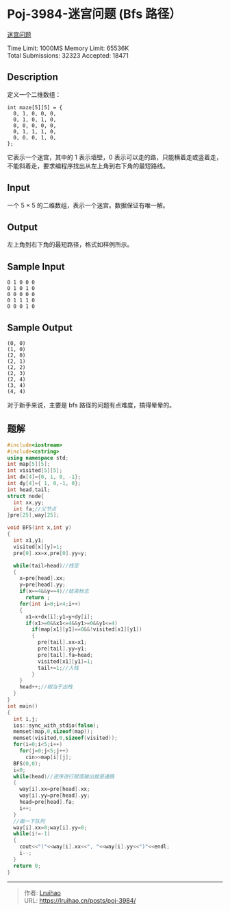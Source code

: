 # Poj-3984-迷宫问题 (Bfs 路径）


[迷宫问题](http://poj.org/problem?id=3984)

Time Limit: 1000MS Memory Limit: 65536K  
Total Submissions: 32323 Accepted: 18471

## Description

定义一个二维数组：

    int maze[5][5] = {
      0, 1, 0, 0, 0,
      0, 1, 0, 1, 0,
      0, 0, 0, 0, 0,
      0, 1, 1, 1, 0,
      0, 0, 0, 1, 0,
    };

它表示一个迷宫，其中的 1 表示墙壁，0 表示可以走的路，只能横着走或竖着走，不能斜着走，要求编程序找出从左上角到右下角的最短路线。

## Input

一个 5 × 5 的二维数组，表示一个迷宫。数据保证有唯一解。

## Output

左上角到右下角的最短路径，格式如样例所示。

## Sample Input

    0 1 0 0 0
    0 1 0 1 0
    0 0 0 0 0
    0 1 1 1 0
    0 0 0 1 0

## Sample Output

    (0, 0)
    (1, 0)
    (2, 0)
    (2, 1)
    (2, 2)
    (2, 3)
    (2, 4)
    (3, 4)
    (4, 4)

对于新手来说，主要是 bfs 路径的问题有点难度，搞得晕晕的。

## 题解

<!-- markdownlint-disable code-block-style -->

```cpp
#include<iostream>
#include<cstring>
using namespace std;
int map[5][5];
int visited[5][5];
int dx[4]={0, 1, 0, -1};
int dy[4]={ 1, 0,-1, 0};
int head,tail;
struct node{
  int xx,yy;
  int fa;//父节点
}pre[25],way[25];

void BFS(int x,int y)
{
  int x1,y1;
  visited[x][y]=1;
  pre[0].xx=x,pre[0].yy=y;

  while(tail>head)//栈空
  {
    x=pre[head].xx;
    y=pre[head].yy;
    if(x==4&&y==4)//结束标志
      return ;
    for(int i=0;i<4;i++)
    {
      x1=x+dx[i];y1=y+dy[i];
      if(x1>=0&&x1<=4&&y1>=0&&y1<=4)
        if(map[x1][y1]==0&&!visited[x1][y1])
        {
          pre[tail].xx=x1;
          pre[tail].yy=y1;
          pre[tail].fa=head;
          visited[x1][y1]=1;
          tail+=1;//入栈
        }
    }
    head++;//相当于出栈
  }
}
int main()
{
  int i,j;
  ios::sync_with_stdio(false);
  memset(map,0,sizeof(map));
  memset(visited,0,sizeof(visited));
  for(i=0;i<5;i++)
    for(j=0;j<5;j++)
      cin>>map[i][j];
  BFS(0,0);
  i=0;
  while(head)//逆序进行赋值输出就是通路
  {
    way[i].xx=pre[head].xx;
    way[i].yy=pre[head].yy;
    head=pre[head].fa;
    i++;
  }
  //画一下队列
  way[i].xx=0;way[i].yy=0;
  while(i!=-1)
  {
    cout<<"("<<way[i].xx<<", "<<way[i].yy<<")"<<endl;
    i--;
  }
  return 0;
}
```


---

> 作者: [Lruihao](https://github.com/Lruihao)  
> URL: https://lruihao.cn/posts/poj-3984/  

